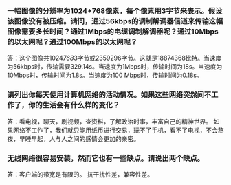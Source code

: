 ### 一幅图像的分辨率为1024*768像素，每个像素用3字节来表示。假设该图像没有被压缩。请问，通过56kbps的调制解调器信道来传输这幅图像需要多长时间？通过1Mbps的电缆调制解调器呢？通过10Mbps的以太网呢？通过100Mbps的以太网呢？

答：这个图像共1024*768*3字节或2359296字节。这就是18874368比特。当速度为56kbps时，传输需要329.14s。当速度为1Mbps时，传输时间为18s。当速度为10Mbps时，传输时间为1.8s。当速度为100 Mbps时，传输时间为0.18s。

### 请列出你每天使用计算机网络的活动情况。如果这些网络突然间不工作了，你的生活会有什么样的变化？

答：看电视，聊天，刷视频，查资料，了解政治时事，丰富自己的精神世界。
如果网络不工作了，我们就只能用纸币进行交易，玩不了手机，看不了电视，不会熬夜，早睡早起，人与人之间的感情会更加的亲密。

### 无线网络很容易安装，然而它也有一些缺点。请说出两个缺点。

答：客户端的带宽是有限的。
抗干扰性差，兼容性差。                                                                                                              